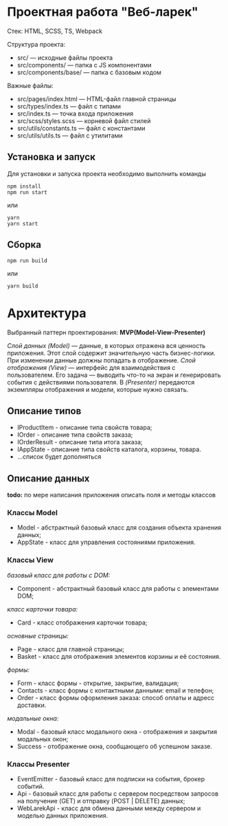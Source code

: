 # Проектная работа "Веб-ларек"

Стек: HTML, SCSS, TS, Webpack

Структура проекта:
- src/ — исходные файлы проекта
- src/components/ — папка с JS компонентами
- src/components/base/ — папка с базовым кодом

Важные файлы:
- src/pages/index.html — HTML-файл главной страницы
- src/types/index.ts — файл с типами
- src/index.ts — точка входа приложения
- src/scss/styles.scss — корневой файл стилей
- src/utils/constants.ts — файл с константами
- src/utils/utils.ts — файл с утилитами

## Установка и запуск
Для установки и запуска проекта необходимо выполнить команды

```
npm install
npm run start
```

или

```
yarn
yarn start
```
## Сборка

```
npm run build
```

или

```
yarn build
```

# Архитектура

Выбранный паттерн проектирования: **MVP(Model-View-Presenter)**

*Слой данных (Model)* — данные, в которых отражена вся ценность приложения. Этот слой содержит значительную часть бизнес-логики. При изменении данные должны попадать в отображение.
*Слой отображения (View)* — интерфейс для взаимодействия с пользователем. Его задача — выводить что-то на экран и генерировать события с действиями пользователя. 
В *(Presenter)* передаются экземпляры отображения и модели, которые нужно связать.
 

## Описание типов 


- IProductItem - описание типа свойств товара;
- IOrder - описание типа свойств заказа;
- IOrderResult - описание типа итога заказа;
- IAppState - описание типа свойств каталога, корзины, товара.
- ...список будет дополняться

## Описание данных
**todo:** по мере написания приложения описать поля и методы классов
 

### Классы Model 

- Model - абстрактный базовый класс для создания объекта хранения данных;
- AppState - класс для управления состояниями приложения. 
 

### Классы View
 
*базовый класс для работы с DOM:*
- Component - абстрактный базовый класс для работы с элементами DOM;

*класс карточки товара:*
- Card - класс отображения карточки товара;

*основные страницы:*
- Page - класс для главной страницы;
- Basket - класс для отображения элементов корзины и её состояния.

*формы:*
- Form -  класс формы - открытие, закрытие, валидация;
- Contacts - класс формы с контактными данными: email и телефон;
- Order - класс формы оформления заказа: способ оплаты и адресс доставки.

*модальные окна:*
- Modal - базовый класс модального окна - отображения и закрытия модальных окон;
- Success - отображение окна, сообщающего об успешном заказе.


### Классы Presenter 

- EventEmitter - базовый класс для подписки на события, брокер событий.
- Api - базовый класс для работы с сервером посредством запросов на получение (GET) и отправку (POST | DELETE) данных;
- WebLarekApi - класс для обмена данными между сервером и моделью данных приложения.

